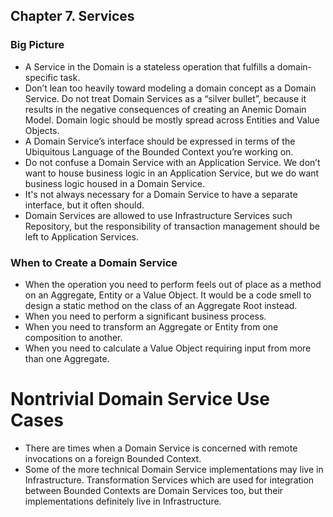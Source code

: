 ## Chapter 7. Services

### Big Picture
- A Service in the Domain is a stateless operation that fulfills a domain-specific task.
- Don’t lean too heavily toward modeling a domain concept as a Domain Service. Do not treat Domain Services as a “silver bullet”, because it results in the negative consequences of creating an Anemic Domain Model. Domain logic should be mostly spread across Entities and Value Objects.
- A Domain Service’s interface should be expressed in terms of the Ubiquitous Language of the Bounded Context you’re working on.
- Do not confuse a Domain Service with an Application Service. We don’t want to house business logic in an Application Service, but we do want business logic housed in a Domain Service.
- It's not always necessary for a Domain Service to have a separate interface, but it often should.
- Domain Services are allowed to use Infrastructure Services such Repository, but the responsibility of transaction management should be left to Application Services.

### When to Create a Domain Service
- When the operation you need to perform feels out of place as a method on an Aggregate, Entity or a Value Object. It would be a code smell to design a static method on the class of an Aggregate Root instead.
- When you need to perform a significant business process.
- When you need to transform an Aggregate or Entity from one composition to another.
- When you need to calculate a Value Object requiring input from more than one Aggregate.

# Nontrivial Domain Service Use Cases
- There are times when a Domain Service is concerned with remote invocations on a foreign Bounded Context. 
- Some of the more technical Domain Service implementations may live in Infrastructure. Transformation Services which are used for integration between Bounded Contexts are Domain Services too, but their implementations definitely live in Infrastructure.